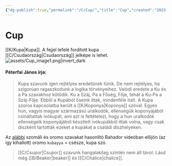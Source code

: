 ```yaml
---
{"dg-publish":true,"permalink":"/C/Cup/","title":"Cup","created":"2023-11-05T02:58","updated":"2024-02-28T17:33"}
---
```



# Cup

[[K/Kupa\|Kupa]]. A fejjel lefelé fordított kupa [[C/Csudaország\|Csudaország]] jelképe is lehet.  
![assets/Cup_image1.png|invert_dark](/img/user/C/assets/Cup_image1.png)  

#### Péterfai János írja:

> Kupa szavunk igen rejtélyes eredetűnek tűnik. De nem rejtélyes, ha szigorúan ragaszkodunk a logika törvényeihez. Valódi eredete a Ku és a Pa szavakhoz kötődik. Ku a Száj, Pa a Főség, Fője, tehát a Ku-Pa a Száj-Fője. Ebből a Kupából őseink ittak, mindenféle italt. A Kupa szoros kapcsolatba került a [[K/Koponya\|Koponya]] szóval. Egyes hun, vagyis magyar származású uralkodók, ellenségük koponyájából csináltattak ivókupát, ami azt is feltételezi, hogy a hun uralkodók ellenségeik koponyájából készített ivókupákból ittak volna, vagy csak díszként tartották ezeket a kupákat a családi díszhelyeken.  

Az [alábbi](https://youtu.be/TiS8PomD78w) szomáli és oromo szavakat hasonlító Bahador videóban előjön (az így kihallott) oromo `kubayya` = csésze, kupa szó.  

> [[C/Csupor\|Csupor]] szavunk hangalakilag szintén nem áll távol. Lásd még [[B/Beaker\|beaker]] és [[C/Chalice\|chalice]].  